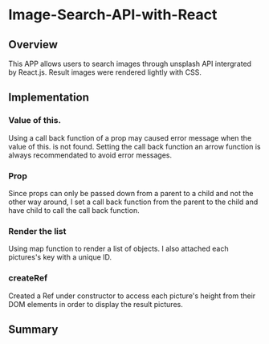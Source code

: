 # Image-Search-API-with-React

## Overview
This APP allows users to search images through unsplash API intergrated by React.js. Result images were rendered lightly with CSS.

## Implementation

### Value of this.
Using a call back function of a prop may caused error message when the value of this. is not found. Setting the call back function an arrow function is always recommendated to avoid error messages.

### Prop
Since props can only be passed down from a parent to a child and not the other way around, I set a call back function from the parent to the child and have child to call the call back function.

### Render the list
Using map function to render a list of objects. I also attached each pictures's key with a unique ID.

### createRef
Created a Ref under constructor to access each picture's height from their DOM elements in order to display the result pictures.

## Summary
